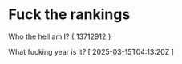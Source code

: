 # Fuck the rankings

Who the hell am I?
{ 13712912 }

What fucking year is it?
[ 2025-03-15T04:13:20Z ]
